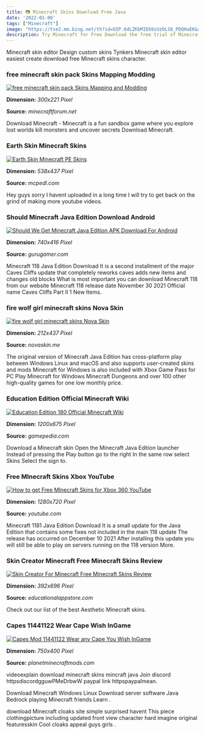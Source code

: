 ```yaml
---
title: 📷 Minecraft Skins Download Free Java
date: '2022-01-06'
tags: ["Minecraft"]
image: "https://tse2.mm.bing.net/th?id=OIP.6dLZKbMID50zUzOLS8_PDQHaEK&amp;pid=15.1"
description: Try Minecraft for Free Download the free trial of Minecraft for devices and consoles like Windows Mac Linux Windows 10 PlayStation Vita and Android.
---
```




Minecraft skin editor Design custom skins Tynkers Minecraft skin editor easiest create download free Minecraft skins character.



### free minecraft skin pack Skins Mapping Modding 

[![free minecraft skin pack  Skins  Mapping and Modding ](https://media-minecraftforum.cursecdn.com/attachments/192/680/635947818173879519.png)](https://media-minecraftforum.cursecdn.com/attachments/192/680/635947818173879519.png)


**Dimension:** _300x221 Pixel_ 

**Source:** _minecraftforum.net_ 


Download Minecraft - Minecraft is a fun sandbox game where you explore lost worlds kill monsters and uncover secrets Download Minecraft.


### Earth Skin Minecraft Skins

[![Earth Skin  Minecraft PE Skins](https://mcpedl.com/wp-content/uploads/2020/10/minecraft-earth-skin_thumb.png)](https://mcpedl.com/wp-content/uploads/2020/10/minecraft-earth-skin_thumb.png)


**Dimension:** _538x437 Pixel_ 

**Source:** _mcpedl.com_ 


Hey guys sorry I havent uploaded in a long time I will try to get back on the grind of making more youtube videos.


### Should Minecraft Java Edition Download Android

[![Should We Get Minecraft Java Edition APK Download For Android](https://img.gurugamer.com/resize/740x-/2020/09/30/minecraft-java-edition-4-266d.jpg)](https://img.gurugamer.com/resize/740x-/2020/09/30/minecraft-java-edition-4-266d.jpg)


**Dimension:** _740x416 Pixel_ 

**Source:** _gurugamer.com_ 


Minecraft 118 Java Edition Download It is a second installment of the major Caves Cliffs update that completely reworks caves adds new items and changes old blocks What is most important you can download Minecraft 118 from our website Minecraft 118 release date November 30 2021 Official name Caves Cliffs Part II 1 New Items.


### fire wolf girl minecraft skins Nova Skin

[![fire wolf girl minecraft skins  Nova Skin](https://lh3.googleusercontent.com/-pkWH2j4S0-XWmCU-P3IB2sKNu5790KqoHasGS1fzbbHEzh6ShM9d2-vQ6ADsntheIYDd4Y--uMKOtboRXPi=s500)](https://lh3.googleusercontent.com/-pkWH2j4S0-XWmCU-P3IB2sKNu5790KqoHasGS1fzbbHEzh6ShM9d2-vQ6ADsntheIYDd4Y--uMKOtboRXPi=s500)


**Dimension:** _212x437 Pixel_ 

**Source:** _novaskin.me_ 


The original version of Minecraft Java Edition has cross-platform play between Windows Linux and macOS and also supports user-created skins and mods Minecraft for Windows is also included with Xbox Game Pass for PC Play Minecraft for Windows Minecraft Dungeons and over 100 other high-quality games for one low monthly price.


### Education Edition Official Minecraft Wiki

[![Education Edition 180  Official Minecraft Wiki](https://gamepedia.cursecdn.com/minecraft_gamepedia/thumb/6/66/Education_Edition_1.8.0.png/1200px-Education_Edition_1.8.0.png)](https://gamepedia.cursecdn.com/minecraft_gamepedia/thumb/6/66/Education_Edition_1.8.0.png/1200px-Education_Edition_1.8.0.png)


**Dimension:** _1200x675 Pixel_ 

**Source:** _gamepedia.com_ 


Download a Minecraft skin Open the Minecraft Java Edition launcher Instead of pressing the Play button go to the right In the same row select Skins Select the sign to.


###  Free MInecraft Skins Xbox YouTube

[![How to get Free MInecraft Skins for Xbox 360  YouTube](http://i1.ytimg.com/vi/f9KQNUPjavU/maxresdefault.jpg)](http://i1.ytimg.com/vi/f9KQNUPjavU/maxresdefault.jpg)


**Dimension:** _1280x720 Pixel_ 

**Source:** _youtube.com_ 


Minecraft 1181 Java Edition Download It is a small update for the Java Edition that contains some fixes not included in the main 118 update The release has occurred on December 10 2021 After installing this update you will still be able to play on servers running on the 118 version More.


### Skin Creator Minecraft Free Minecraft Skins Review 

[![Skin Creator For Minecraft Free  Minecraft Skins Review ](https://www.educationalappstore.com/images/screenshots/app10817/1.jpeg)](https://www.educationalappstore.com/images/screenshots/app10817/1.jpeg)


**Dimension:** _392x696 Pixel_ 

**Source:** _educationalappstore.com_ 


Check out our list of the best Aesthetic Minecraft skins.


### Capes 11441122 Wear Cape Wish InGame 

[![Capes Mod 11441122 Wear any Cape You Wish InGame ](https://planetminecraftmods.com/wp-content/uploads/2020/10/Capes1.jpg)](https://planetminecraftmods.com/wp-content/uploads/2020/10/Capes1.jpg)


**Dimension:** _750x400 Pixel_ 

**Source:** _planetminecraftmods.com_ 



 videoexplain download minecraft skins mincraft java Join discord httpsdiscordgguwPMeDrbwW paypal link httpspaypalmean.


Download Minecraft Windows Linux Download server software Java Bedrock playing Minecraft friends Learn .


download Minecraft cloaks site simple surprised havent This piece clothingpicture including updated front view character hard imagine original featuresskin Cool cloaks appeal guys girls .





